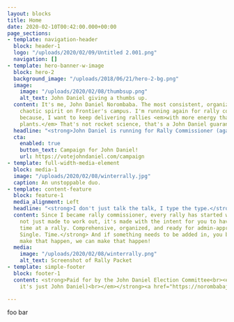 ```yaml
---
layout: blocks
title: Home
date: 2020-02-10T00:42:00.000+00:00
page_sections:
- template: navigation-header
  block: header-1
  logo: "/uploads/2020/02/09/Untitled 2.001.png"
  navigation: []
- template: hero-banner-w-image
  block: hero-2
  background_image: "/uploads/2018/06/21/hero-2-bg.png"
  image:
    image: "/uploads/2020/02/08/thumbsup.png"
    alt_text: John Daniel giving a thumbs up.
  content: It's me, John Daniel Norombaba. The most consistent, organized, and yet
    chaotic spirit on Frontier's campus. I'm running again for rally commissioner
    because, I want to keep delivering rallies <em>with more energy than nuclear power
    plants.</em> That's not rocket science, that's a John Daniel guarantee!
  headline: "<strong>John Daniel is running for Rally Commissioner (again).</strong>"
  cta:
    enabled: true
    button_text: Campaign for John Daniel!
    url: https://votejohndaniel.com/campaign
- template: full-width-media-element
  block: media-1
  image: "/uploads/2020/02/08/winterrally.jpg"
  caption: An unstoppable duo.
- template: content-feature
  block: feature-1
  media_alignment: Left
  headline: "<strong>I don't just talk the talk, I type the type.</strong>"
  content: Since I became rally commissioner, every rally has started with this. It's
    not just made to work out, it's made with the intent for you to have the best
    time at a rally. Comprehensive, organized, and ready for admin-approval. <strong>Every.
    Single. Time.</strong> And if something needs to be added in, you betcha' I can
    make that happen, we can make that happen!
  media:
    image: "/uploads/2020/02/08/winterrally.png"
    alt_text: Screenshot of Rally Packet
- template: simple-footer
  block: footer-1
  content: <strong>Paid for by the John Daniel Election Committee<br><em>(but in reality,
    it's just John Daniel)<br></em></strong><a href="https://norombabajd.com" title="norombabajd.com">norombabajd.com</a>

---
```

foo bar